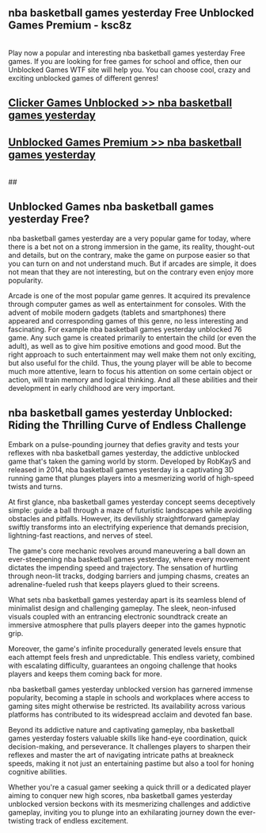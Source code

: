## nba basketball games yesterday Free Unblocked Games Premium - ksc8z <br>
<br>
Play now a popular and interesting nba basketball games yesterday Free games. If you are looking for free games for school and office, then our Unblocked Games WTF site will help you. You can choose cool, crazy and exciting unblocked games of different genres!


##  [Clicker Games Unblocked >> nba basketball games yesterday](http://freeplayer.one?title=nba_basketball_games_yesterday&ref=04)

##  [Unblocked Games Premium >> nba basketball games yesterday](http://freeplayer.one?title=nba_basketball_games_yesterday&ref=04)
  <br>
  ##



## Unblocked Games nba basketball games yesterday Free?

nba basketball games yesterday are a very popular game for today, where there is a bet not on a strong immersion in the game, its reality, thought-out and details, but on the contrary, make the game on purpose easier so that you can turn on and not understand much. But if arcades are simple, it does not mean that they are not interesting, but on the contrary even enjoy more popularity.

Arcade is one of the most popular game genres. It acquired its prevalence through computer games as well as entertainment for consoles. With the advent of mobile modern gadgets (tablets and smartphones) there appeared and corresponding games of this genre, no less interesting and fascinating. For example nba basketball games yesterday unblocked 76 game. Any such game is created primarily to entertain the child (or even the adult), as well as to give him positive emotions and good mood. But the right approach to such entertainment may well make them not only exciting, but also useful for the child. Thus, the young player will be able to become much more attentive, learn to focus his attention on some certain object or action, will train memory and logical thinking. And all these abilities and their development in early childhood are very important.

##  nba basketball games yesterday Unblocked: Riding the Thrilling Curve of Endless Challenge

Embark on a pulse-pounding journey that defies gravity and tests your reflexes with nba basketball games yesterday, the addictive unblocked game that's taken the gaming world by storm. Developed by RobKayS and released in 2014, nba basketball games yesterday is a captivating 3D running game that plunges players into a mesmerizing world of high-speed twists and turns.

At first glance, nba basketball games yesterday concept seems deceptively simple: guide a ball through a maze of futuristic landscapes while avoiding obstacles and pitfalls. However, its devilishly straightforward gameplay swiftly transforms into an electrifying experience that demands precision, lightning-fast reactions, and nerves of steel.

The game's core mechanic revolves around maneuvering a ball down an ever-steepening nba basketball games yesterday, where every movement dictates the impending speed and trajectory. The sensation of hurtling through neon-lit tracks, dodging barriers and jumping chasms, creates an adrenaline-fueled rush that keeps players glued to their screens.

What sets nba basketball games yesterday apart is its seamless blend of minimalist design and challenging gameplay. The sleek, neon-infused visuals coupled with an entrancing electronic soundtrack create an immersive atmosphere that pulls players deeper into the games hypnotic grip.

Moreover, the game's infinite procedurally generated levels ensure that each attempt feels fresh and unpredictable. This endless variety, combined with escalating difficulty, guarantees an ongoing challenge that hooks players and keeps them coming back for more.

nba basketball games yesterday unblocked version has garnered immense popularity, becoming a staple in schools and workplaces where access to gaming sites might otherwise be restricted. Its availability across various platforms has contributed to its widespread acclaim and devoted fan base.

Beyond its addictive nature and captivating gameplay, nba basketball games yesterday fosters valuable skills like hand-eye coordination, quick decision-making, and perseverance. It challenges players to sharpen their reflexes and master the art of navigating intricate paths at breakneck speeds, making it not just an entertaining pastime but also a tool for honing cognitive abilities.

Whether you're a casual gamer seeking a quick thrill or a dedicated player aiming to conquer new high scores, nba basketball games yesterday unblocked version beckons with its mesmerizing challenges and addictive gameplay, inviting you to plunge into an exhilarating journey down the ever-twisting track of endless excitement.